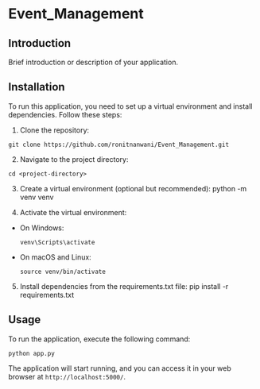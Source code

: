 # Event_Management

## Introduction

Brief introduction or description of your application.

## Installation

To run this application, you need to set up a virtual environment and install dependencies. Follow these steps:

1. Clone the repository:
```
git clone https://github.com/ronitnanwani/Event_Management.git
```


2. Navigate to the project directory:
```
cd <project-directory>
```


3. Create a virtual environment (optional but recommended):
python -m venv venv


4. Activate the virtual environment:
- On Windows:
  ```
  venv\Scripts\activate
  ```
- On macOS and Linux:
  ```
  source venv/bin/activate
  ```

5. Install dependencies from the requirements.txt file:
pip install -r requirements.txt


## Usage

To run the application, execute the following command:
```
python app.py
```


The application will start running, and you can access it in your web browser at `http://localhost:5000/`.

